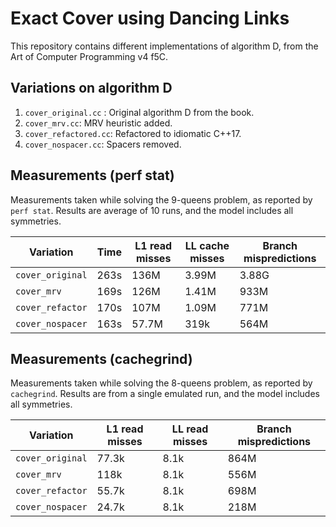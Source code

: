 # Exact Cover using Dancing Links

This repository contains different implementations of algorithm D, from the Art of Computer Programming v4 f5C.

## Variations on algorithm D

1. `cover_original.cc` : Original algorithm D from the book.
2. `cover_mrv.cc`: MRV heuristic added.
3. `cover_refactored.cc`: Refactored to idiomatic C++17.
4. `cover_nospacer.cc`: Spacers removed.

## Measurements (perf stat)

Measurements taken while solving the 9-queens problem, as reported by `perf stat`. Results are average of 10 runs, and the model includes all symmetries.

Variation | Time | L1 read misses | LL cache misses | Branch mispredictions
--- | --- | --- | --- | ---
`cover_original` | 263s | 136M | 3.99M | 3.88G
`cover_mrv` | 169s | 126M |  1.41M | 933M
`cover_refactor` | 170s | 107M | 1.09M | 771M
`cover_nospacer` | 163s | 57.7M | 319k | 564M

## Measurements (cachegrind)

Measurements taken while solving the 8-queens problem, as reported by `cachegrind`. Results are from a single emulated run, and the model includes all symmetries.

Variation | L1 read misses | LL read misses | Branch mispredictions
--- | --- | --- | ---
`cover_original` | 77.3k | 8.1k | 864M
`cover_mrv` | 118k | 8.1k | 556M
`cover_refactor` | 55.7k | 8.1k | 698M
`cover_nospacer` | 24.7k | 8.1k | 218M

